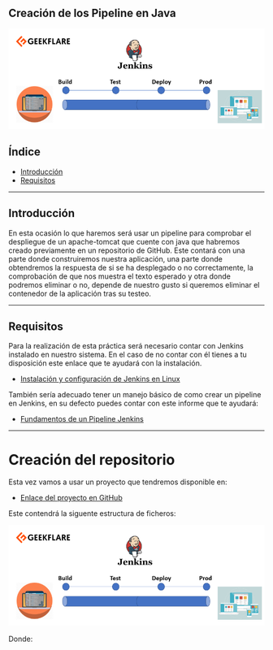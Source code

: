 ## Creación de los Pipeline en Java

<div align="center">
    <img src="../Imágenes/Creación de los Pipeline en Java/Portada.png"/>
</div>

## Índice

- [Introducción]()
- [Requisitos]()

---

## Introducción

En esta ocasión lo que haremos será usar un pipeline para comprobar el despliegue de un apache-tomcat que cuente con java que habremos creado previamente en un repositorio de GitHub. Este contará con una parte donde construiremos nuestra aplicación, una parte donde obtendremos la respuesta de si se ha desplegado o no correctamente, la comprobación de que nos muestra el texto esperado y otra donde podremos eliminar o no, depende de nuestro gusto si queremos eliminar el contenedor de la aplicación tras su testeo.

---

## Requisitos

Para la realización de esta práctica será necesario contar con Jenkins instalado en nuestro sistema. En el caso de no contar con él tienes a tu disposición este enlace que te ayudará con la instalación.

- [Instalación y configuración de Jenkins en Linux](https://github.com/RubenGonz/Despliegues/blob/main/Jenkins/Instalaci%C3%B3n%20y%20configuraci%C3%B3n%20de%20Jenkins%20en%20Linux.md)

También sería adecuado tener un manejo básico de como crear un pipeline en Jenkins, en su defecto puedes contar con este informe que te ayudará:

- [Fundamentos de un Pipeline Jenkins](https://github.com/RubenGonz/Despliegues/blob/main/Jenkins/Fundamentos%20de%20un%20Pipeline%20Jenkins.md)

---

# Creación del repositorio

Esta vez vamos a usar un proyecto que tendremos disponible en:

- [Enlace del proyecto en GitHub]()

Este contendrá la siguente estructura de ficheros:

<div align="center">
    <img src="../Imágenes/Creación de los Pipeline en Java/Portada.png"/>
</div>

Donde:

